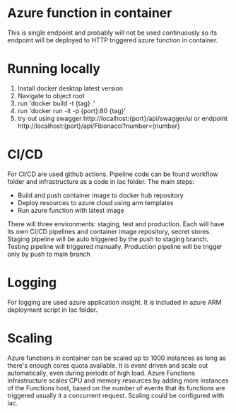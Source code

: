 # Azure function in container
This is single endpoint and probably will not be used continuously so its endpoint will be deployed to HTTP triggered azure function in container. 

# Running locally
1. Install docker desktop latest version
2. Navigate to object root
3. run 'docker build -t {tag} .'
4. run 'docker run -it -p {port}:80 {tag}'
5. try out using swagger http://localhost:{port}/api/swagger/ui or endpoint http://localhost:{port}/api/Fibonacci?number={number}
    
# CI/CD 
For CI/CD are used github actions. Pipeline code can be found workflow folder and infrastructure as a code in Iac folder. The main steps:
- Build and push container image to docker hub repository
- Deploy resources to azure cloud using arm templates
- Run azure function with latest image
  
There will three environments: staging, test and production. Each will have its own CI/CD pipelines and container image repository, secret stores. Staging pipeline will be auto triggered by the push to staging branch. Testing pipeline will triggered manually. Production pipeline will be trigger only by push to main branch

# Logging
For logging are used azure application insight. It is included in azure ARM deployment script in Iac folder.

# Scaling
Azure functions in container can be scaled up to 1000 instances as long as there's enough cores quota available. It is event driven and scale out automatically, even during periods of high load. Azure Functions infrastructure scales CPU and memory resources by adding more instances of the Functions host, based on the number of events that its functions are triggered usually it a concurrent request. Scaling could be configured with iac.
